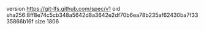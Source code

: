 version https://git-lfs.github.com/spec/v1
oid sha256:8ff8e74c5cb348a5642d8a3642e2df70b6ea78b235af62430ba7f3335866b16f
size 1806
